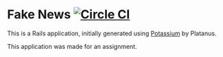 # Fake News [![Circle CI](https://circleci.com/gh/platanus/fake-news.svg?style=svg)](https://circleci.com/gh/platanus/fake-news)
This is a Rails application, initially generated using [Potassium](https://github.com/platanus/potassium) by Platanus.

This application was made for an assignment.
